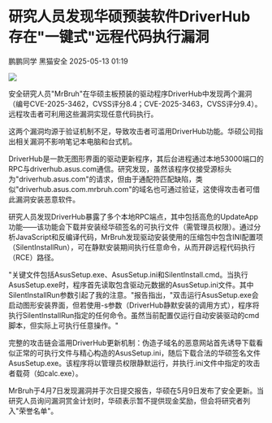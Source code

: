 #  研究人员发现华硕预装软件DriverHub存在"一键式"远程代码执行漏洞   
鹏鹏同学  黑猫安全   2025-05-13 01:19  
  
![](https://mmbiz.qpic.cn/sz_mmbiz_png/8dBEfDPEce9BQ6ka98O4HfvB8lHhIAibKdZWxDdrvbstCaXYlME6iaQcsPJVzW6hBwXu5UYYoMaSIvicb3aJTm3aQ/640?wx_fmt=png&from=appmsg "")  
  
安全研究人员"MrBruh"在华硕主板预装的驱动程序DriverHub中发现两个漏洞（编号CVE-2025-3462，CVSS评分8.4；CVE-2025-3463，CVSS评分9.4）。远程攻击者可利用这些漏洞实现任意代码执行。  
  
这两个漏洞均源于验证机制不足，导致攻击者可滥用DriverHub功能。华硕公司指出相关漏洞不影响笔记本电脑和台式机。  
  
DriverHub是一款无图形界面的驱动更新程序，其后台进程通过本地53000端口的RPC与driverhub.asus.com通信。研究发现，虽然该程序仅接受源标头为"driverhub.asus.com"的请求，但由于通配符匹配缺陷，类似"driverhub.asus.com.mrbruh.com"的域名也可通过验证，这使得攻击者可借此漏洞安装恶意软件。  
  
研究人员发现DriverHub暴露了多个本地RPC端点，其中包括高危的UpdateApp功能——该功能会下载并安装经华硕签名的可执行文件（需管理员权限）。通过分析JavaScript和反编译代码，MrBruh发现驱动安装使用的压缩包中包含INI配置项（SilentInstallRun），可在静默安装期间执行任意命令，从而开辟远程代码执行（RCE）路径。  
  
"关键文件包括AsusSetup.exe、AsusSetup.ini和SilentInstall.cmd。当执行AsusSetup.exe时，程序首先读取包含驱动元数据的AsusSetup.ini文件。其中SilentInstallRun参数引起了我的注意。"报告指出，"双击运行AsusSetup.exe会启动图形安装界面，但若使用-s参数（DriverHub静默安装的调用方式），程序将执行SilentInstallRun指定的任何命令。虽然当前配置仅运行自动安装驱动的cmd脚本，但实际上可执行任意操作。"  
  
完整的攻击链会滥用DriverHub更新机制：伪造子域名的恶意网站首先诱导下载看似正常的可执行文件与精心构造的AsusSetup.ini，随后下载合法的华硕签名文件AsusSetup.exe。该程序将以管理员权限静默运行，并执行.ini文件中指定的攻击者载荷（如calc.exe）。  
  
MrBruh于4月7日发现漏洞并于次日提交报告，华硕在5月9日发布了安全更新。当研究人员询问漏洞赏金计划时，华硕表示暂不提供现金奖励，但会将研究者列入"荣誉名单"。  
  
  
  
